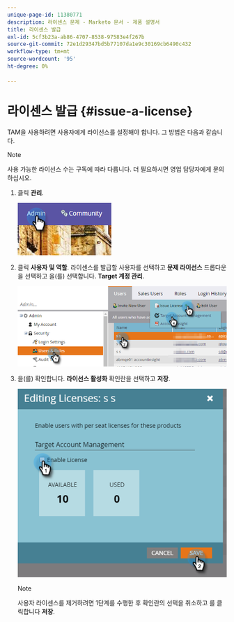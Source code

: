 ```yaml
---
unique-page-id: 11380771
description: 라이센스 문제 - Marketo 문서 - 제품 설명서
title: 라이센스 발급
exl-id: 5cf3b23a-ab86-4707-8538-97583e4f267b
source-git-commit: 72e1d29347bd5b77107da1e9c30169cb6490c432
workflow-type: tm+mt
source-wordcount: '95'
ht-degree: 0%

---
```


# 라이센스 발급 {#issue-a-license}

TAM을 사용하려면 사용자에게 라이선스를 설정해야 합니다. 그 방법은 다음과 같습니다.

>[!NOTE]
>
>사용 가능한 라이선스 수는 구독에 따라 다릅니다. 더 필요하시면 영업 담당자에게 문의하십시오.

1. 클릭 **관리**.

   ![](assets/issue-a-license-1.png)

1. 클릭 **사용자 및 역할**. 라이센스를 발급할 사용자를 선택하고 **문제 라이선스** 드롭다운을 선택하고 을(를) 선택합니다. **Target 계정 관리**.

   ![](assets/issue-a-license-2.png)

1. 을(를) 확인합니다. **라이선스 활성화** 확인란을 선택하고 **저장**.

   ![](assets/issue-a-license-3.png)

   >[!NOTE]
   >
   >사용자 라이센스를 제거하려면 1단계를 수행한 후 확인란의 선택을 취소하고 를 클릭합니다 **저장**.

